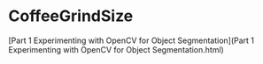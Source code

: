 # CoffeeGrindSize

[Part 1 Experimenting with OpenCV for Object Segmentation](Part 1 Experimenting with OpenCV for Object Segmentation.html)
